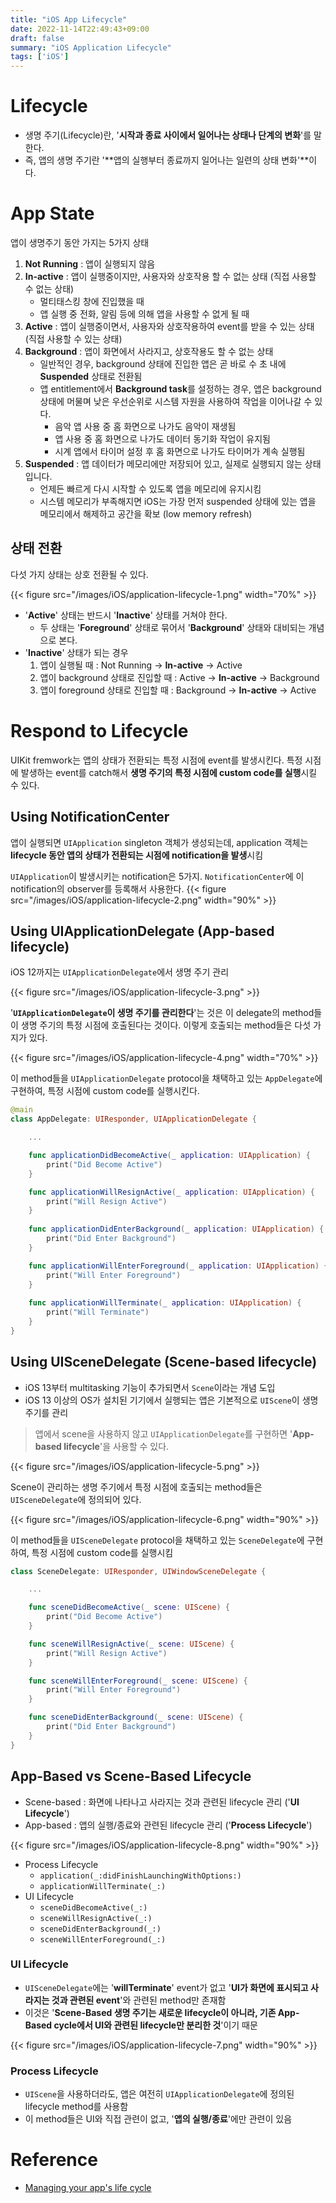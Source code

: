 ```yaml
---
title: "iOS App Lifecycle"
date: 2022-11-14T22:49:43+09:00
draft: false
summary: "iOS Application Lifecycle"
tags: ['iOS']
---
```


# Lifecycle

- 생명 주기(Lifecycle)란, '**시작과 종료 사이에서 일어나는 상태나 단계의 변화**'를 말한다.
- 즉, 앱의 생명 주기란 '**앱의 실행부터 종료까지 일어나는 일련의 상태 변화'**이다.

# App State

앱이 생명주기 동안 가지는 5가지 상태

1. **Not Running** : 앱이 실행되지 않음
2. **In-active** : 앱이 실행중이지만, 사용자와 상호작용 할 수 없는 상태 (직접 사용할 수 없는 상태)
    - 멀티태스킹 창에 진입했을 때
    - 앱 실행 중 전화, 알림 등에 의해 앱을 사용할 수 없게 될 때
3. **Active** : 앱이 실행중이면서, 사용자와 상호작용하여 event를 받을 수 있는 상태 (직접 사용할 수 있는 상태)
4. **Background** : 앱이 화면에서 사라지고, 상호작용도 할 수 없는 상태
    - 일반적인 경우, background 상태에 진입한 앱은 곧 바로 수 초 내에 **Suspended** 상태로 전환됨
    - 앱 entitlement에서 **Background task**를 설정하는 경우, 앱은 background 상태에 머물며 낮은 우선순위로 시스템 자원을 사용하여 작업을 이어나갈 수 있다.
        - 음악 앱 사용 중 홈 화면으로 나가도 음악이 재생됨
        - 앱 사용 중 홈 화면으로 나가도 데이터 동기화 작업이 유지됨
        - 시계 앱에서 타이머 설정 후 홈 화면으로 나가도 타이머가 계속 실행됨
5. **Suspended** : 앱 데이터가 메모리에만 저장되어 있고, 실제로 실행되지 않는 상태입니다.
    - 언제든 빠르게 다시 시작할 수 있도록 앱을 메모리에 유지시킴
    - 시스템 메모리가 부족해지면 iOS는 가장 먼저 suspended 상태에 있는 앱을 메모리에서 해제하고 공간을 확보 (low memory refresh)

## 상태 전환

다섯 가지 상태는 상호 전환될 수 있다.

{{< figure src="/images/iOS/application-lifecycle-1.png" width="70%" >}}

- '**Active**' 상태는 반드시 '**Inactive**' 상태를 거쳐야 한다.
    - 두 상태는 '**Foreground**' 상태로 묶어서 '**Background**' 상태와 대비되는 개념으로 본다.
- '**Inactive**' 상태가 되는 경우
    1. 앱이 실행될 때 : Not Running -> **In-active** -> Active
    2. 앱이 background 상태로 진입할 때 : Active -> **In-active** -> Background
    3. 앱이 foreground 상태로 진입할 때 : Background -> **In-active** -> Active

# Respond to Lifecycle

UIKit fremwork는 앱의 상태가 전환되는 특정 시점에 event를 발생시킨다. 특정 시점에 발생하는 event를 catch해서 **생명 주기의 특정 시점에 custom code를 실행**시킬 수 있다.

## Using NotificationCenter

앱이 실행되면 `UIApplication` singleton 객체가 생성되는데, application 객체는 **lifecycle 동안 앱의 상태가 전환되는 시점에 notification을 발생**시킴

`UIApplication`이 발생시키는 notification은 5가지. `NotificationCenter`에 이 notification의 observer를 등록해서 사용한다.
{{< figure src="/images/iOS/application-lifecycle-2.png" width="90%" >}}

## Using UIApplicationDelegate (App-based lifecycle)

iOS 12까지는 `UIApplicationDelegate`에서 생명 주기 관리

{{< figure src="/images/iOS/application-lifecycle-3.png" >}}

'**`UIApplicationDelegate`이 생명 주기를 관리한다**'는 것은 이 delegate의 method들이 생명 주기의 특정 시점에 호출된다는 것이다. 이렇게 호출되는 method들은 다섯 가지가 있다.

{{< figure src="/images/iOS/application-lifecycle-4.png" width="70%" >}}

이 method들을 `UIApplicationDelegate` protocol을 채택하고 있는 `AppDelegate`에 구현하여, 특정 시점에 custom code를 실행시킨다.

```swift
@main
class AppDelegate: UIResponder, UIApplicationDelegate {

    ...

    func applicationDidBecomeActive(_ application: UIApplication) {
        print("Did Become Active")
    }

    func applicationWillResignActive(_ application: UIApplication) {
        print("Will Resign Active")
    }
    
    func applicationDidEnterBackground(_ application: UIApplication) {
        print("Did Enter Background")
    }

    func applicationWillEnterForeground(_ application: UIApplication) {
        print("Will Enter Foreground")
    }
    
    func applicationWillTerminate(_ application: UIApplication) {
        print("Will Terminate")
    }
}
```

## Using UISceneDelegate (Scene-based lifecycle)

- iOS 13부터 multitasking 기능이 추가되면서 `Scene`이라는 개념 도입
- iOS 13 이상의 OS가 설치된 기기에서 실행되는 앱은 기본적으로 `UIScene`이 생명 주기를 관리

> 앱에서 scene을 사용하지 않고 `UIApplicationDelegate`를 구현하면 '**App-based lifecycle**'을 사용할 수 있다.

{{< figure src="/images/iOS/application-lifecycle-5.png" >}}

Scene이 관리하는 생명 주기에서 특정 시점에 호출되는 method들은 `UISceneDelegate`에 정의되어 있다.

{{< figure src="/images/iOS/application-lifecycle-6.png" width="90%" >}}

이 method들을 `UISceneDelegate` protocol을 채택하고 있는 `SceneDelegate`에 구현하여, 특정 시점에 custom code를 실행시킴

```swift
class SceneDelegate: UIResponder, UIWindowSceneDelegate {

    ...

    func sceneDidBecomeActive(_ scene: UIScene) {
        print("Did Become Active")
    }

    func sceneWillResignActive(_ scene: UIScene) {
        print("Will Resign Active")
    }

    func sceneWillEnterForeground(_ scene: UIScene) {
        print("Will Enter Foreground")
    }

    func sceneDidEnterBackground(_ scene: UIScene) {
        print("Did Enter Background")
    }
}
```

## App-Based vs Scene-Based Lifecycle

- Scene-based : 화면에 나타나고 사라지는 것과 관련된 lifecycle 관리 ('**UI Lifecycle**')
- App-based : 앱의 실행/종료와 관련된 lifecycle 관리 ('**Process Lifecycle**')

{{< figure src="/images/iOS/application-lifecycle-8.png" width="90%" >}}

- Process Lifecycle
    - `application(_:didFinishLaunchingWithOptions:)`
    - `applicationWillTerminate(_:)`
- UI Lifecycle
    - `sceneDidBecomeActive(_:)`
    - `sceneWillResignActive(_:)`
    - `sceneDidEnterBackground(_:)`
    - `sceneWillEnterForeground(_:)`

### UI Lifecycle

- `UISceneDelegate`에는 '**willTerminate**' event가 없고 '**UI가 화면에 표시되고 사라지는 것과 관련된 event**'와 관련된 method만 존재함
- 이것은 '**Scene-Based 생명 주기는 새로운 lifecycle이 아니라, 기존 App-Based cycle에서 UI와 관련된 lifecycle만 분리한 것**'이기 때문

{{< figure src="/images/iOS/application-lifecycle-7.png" width="90%" >}}

### Process Lifecycle

- `UIScene`을 사용하더라도, 앱은 여전히 `UIApplicationDelegate`에 정의된 lifecycle method를 사용함
- 이 method들은 UI와 직접 관련이 없고, '**앱의 실행/종료**'에만 관련이 있음

# Reference

- [Managing your app's life cycle](https://developer.apple.com/documentation/uikit/app_and_environment/managing_your_app_s_life_cycle)
